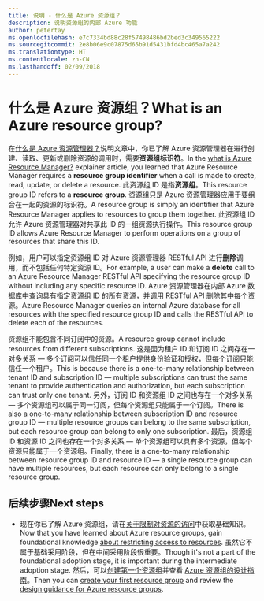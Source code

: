 ```yaml
---
title: 说明 - 什么是 Azure 资源组？
description: 说明资源组的内部 Azure 功能
author: petertay
ms.openlocfilehash: e7c7334bd88c28f57498486bd2bed3c349565222
ms.sourcegitcommit: 2e8b06e9c07875d65b91d5431bfd4bc465a7a242
ms.translationtype: HT
ms.contentlocale: zh-CN
ms.lasthandoff: 02/09/2018
---
```

# <a name="what-is-an-azure-resource-group"></a><span data-ttu-id="dc9e0-103">什么是 Azure 资源组？</span><span class="sxs-lookup"><span data-stu-id="dc9e0-103">What is an Azure resource group?</span></span>

<span data-ttu-id="dc9e0-104">在[什么是 Azure 资源管理器？](resource-manager-explainer.md)说明文章中，你已了解 Azure 资源管理器在进行创建、读取、更新或删除资源的调用时，需要**资源组标识符**。</span><span class="sxs-lookup"><span data-stu-id="dc9e0-104">In the [what is Azure Resource Manager?](resource-manager-explainer.md) explainer article, you learned that Azure Resource Manager requires a **resource group identifier** when a call is made to create, read, update, or delete a resource.</span></span> <span data-ttu-id="dc9e0-105">此资源组 ID 是指**资源组**。</span><span class="sxs-lookup"><span data-stu-id="dc9e0-105">This resource group ID refers to a **resource group**.</span></span> <span data-ttu-id="dc9e0-106">资源组只是 Azure 资源管理器应用于要组合在一起的资源的标识符。</span><span class="sxs-lookup"><span data-stu-id="dc9e0-106">A resource group is simply an identifier that Azure Resource Manager applies to resources to group them together.</span></span> <span data-ttu-id="dc9e0-107">此资源组 ID 允许 Azure 资源管理器对共享此 ID 的一组资源执行操作。</span><span class="sxs-lookup"><span data-stu-id="dc9e0-107">This resource group ID allows Azure Resource Manager to perform operations on a group of resources that share this ID.</span></span>

<span data-ttu-id="dc9e0-108">例如，用户可以指定资源组 ID 对 Azure 资源管理器 RESTful API 进行**删除**调用，而不包括任何特定资源 ID。</span><span class="sxs-lookup"><span data-stu-id="dc9e0-108">For example, a user can make a **delete** call to an Azure Resource Manager RESTful API specifying the resource group ID without including any specific resource ID.</span></span> <span data-ttu-id="dc9e0-109">Azure 资源管理器在内部 Azure 数据库中查询具有指定资源组 ID 的所有资源，并调用 RESTful API 删除其中每个资源。</span><span class="sxs-lookup"><span data-stu-id="dc9e0-109">Azure Resource Manager queries an internal Azure database for all resources with the specified resource group ID and calls the RESTful API to delete each of the resources.</span></span>

<span data-ttu-id="dc9e0-110">资源组不能包含不同订阅中的资源。</span><span class="sxs-lookup"><span data-stu-id="dc9e0-110">A resource group cannot include resources from different subscriptions.</span></span> <span data-ttu-id="dc9e0-111">这是因为租户 ID 和订阅 ID 之间存在一对多关系 &mdash; 多个订阅可以信任同一个租户提供身份验证和授权，但每个订阅只能信任一个租户。</span><span class="sxs-lookup"><span data-stu-id="dc9e0-111">This is because there is a one-to-many relationship between tenant ID and subscription ID &mdash; multiple subscriptions can trust the same tenant to provide authentication and authorization, but each subscription can trust only one tenant.</span></span> <span data-ttu-id="dc9e0-112">另外，订阅 ID 和资源组 ID 之间也存在一个对多关系 &mdash; 多个资源组可以属于同一订阅，但每个资源组只能属于一个订阅。</span><span class="sxs-lookup"><span data-stu-id="dc9e0-112">There is also a one-to-many relationship between subscription ID and resource group ID &mdash; multiple resource groups can belong to the same subscription, but each resource group can belong to only one subscription.</span></span> <span data-ttu-id="dc9e0-113">最后，资源组 ID 和资源 ID 之间也存在一个对多关系 &mdash; 单个资源组可以具有多个资源，但每个资源只能属于一个资源组。</span><span class="sxs-lookup"><span data-stu-id="dc9e0-113">Finally, there is a one-to-many relationship between resource group ID and resource ID &mdash; a single resource group can have multiple resources, but each resource can only belong to a single resource group.</span></span>

## <a name="next-steps"></a><span data-ttu-id="dc9e0-114">后续步骤</span><span class="sxs-lookup"><span data-stu-id="dc9e0-114">Next steps</span></span>

* <span data-ttu-id="dc9e0-115">现在你已了解 Azure 资源组，请在[关于限制对资源的访问](/azure/active-directory/active-directory-understanding-resource-access?toc=/azure/architecture/cloud-adoption-guide/toc.json)中获取基础知识。</span><span class="sxs-lookup"><span data-stu-id="dc9e0-115">Now that you have learned about Azure resource groups, gain foundational knowledge [about restricting access to resources](/azure/active-directory/active-directory-understanding-resource-access?toc=/azure/architecture/cloud-adoption-guide/toc.json).</span></span> <span data-ttu-id="dc9e0-116">虽然它不属于基础采用阶段，但在中间采用阶段很重要。</span><span class="sxs-lookup"><span data-stu-id="dc9e0-116">Though it's not a part of the foundational adoption stage, it is important during the intermediate adoption stage.</span></span> <span data-ttu-id="dc9e0-117">然后，可以[创建第一个资源组](/azure/azure-resource-manager/resource-group-portal?toc=/azure/architecture/cloud-adoption-guide/toc.json)并查看 [Azure 资源组的设计指南](resource-group.md)。</span><span class="sxs-lookup"><span data-stu-id="dc9e0-117">Then you can [create your first resource group](/azure/azure-resource-manager/resource-group-portal?toc=/azure/architecture/cloud-adoption-guide/toc.json) and review the [design guidance for Azure resource groups](resource-group.md).</span></span>

